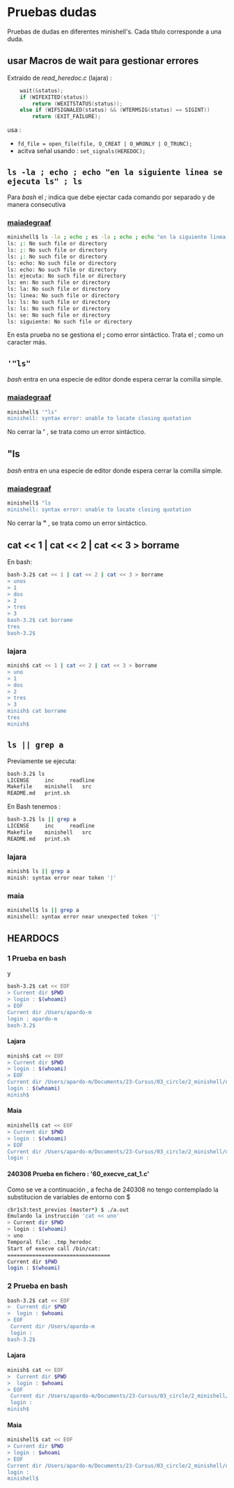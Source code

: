 # Pruebas dudas

Pruebas de dudas en diferentes minishell's. Cada título corresponde a una duda.

## usar Macros de wait para gestionar errores


Extraido de *read_heredoc.c* (lajara) :

```c
	wait(&status);
	if (WIFEXITED(status))
		return (WEXITSTATUS(status));
	else if (WIFSIGNALED(status) && (WTERMSIG(status) == SIGINT))
		return (EXIT_FAILURE);
```

usa : 
- `fd_file = open_file(file, O_CREAT | O_WRONLY | O_TRUNC);`
- acitva señal usando : `set_signals(HEREDOC);`


## `ls -la ; echo ; echo "en la siguiente linea se ejecuta ls" ; ls`

Para *bash* el *;* indica que debe ejectar cada comando por separado y de manera consecutiva

### [maiadegraaf](https://github.com/maiadegraaf/minishell/tree/main)

```sh
minishell$ ls -la ; echo ; es -la ; echo ; echo "en la siguiente linea se ejecuta ls" ; ls
ls: ;: No such file or directory
ls: ;: No such file or directory
ls: ;: No such file or directory
ls: echo: No such file or directory
ls: echo: No such file or directory
ls: ejecuta: No such file or directory
ls: en: No such file or directory
ls: la: No such file or directory
ls: linea: No such file or directory
ls: ls: No such file or directory
ls: ls: No such file or directory
ls: se: No such file or directory
ls: siguiente: No such file or directory
```
En esta prueba no se gestiona el **;** como error sintáctico. Trata el *;* como un caracter más.

## `'"ls"`  

*bash* entra en una especie de editor donde espera cerrar la comilla simple.

### [maiadegraaf](https://github.com/maiadegraaf/minishell/tree/main)

```sh
minishell$ '"ls"
minishell: syntax error: unable to locate closing quotation
```

No cerrar la **'** , se trata como un error sintáctico.

## "ls

*bash* entra en una especie de editor donde espera cerrar la comilla simple.

### [maiadegraaf](https://github.com/maiadegraaf/minishell/tree/main)

```sh
minishell$ "ls
minishell: syntax error: unable to locate closing quotation
```

No cerrar la **"** , se trata como un error sintáctico.

##  cat << 1 | cat << 2 | cat << 3 > borrame

En bash:

```sh
bash-3.2$ cat << 1 | cat << 2 | cat << 3 > borrame
> unos
> 1
> dos
> 2
> tres
> 3
bash-3.2$ cat borrame
tres
bash-3.2$
```

### lajara

```sh
minish$ cat << 1 | cat << 2 | cat << 3 > borrame
> uno
> 1
> dos
> 2
> tres
> 3
minish$ cat borrame
tres
minish$
```

## `ls || grep a`

Previamente se ejecuta:

```sh
bash-3.2$ ls
LICENSE		inc		readline
Makefile	minishell	src
README.md	print.sh
```

En Bash tenemos :

```sh
bash-3.2$ ls || grep a
LICENSE		inc		readline
Makefile	minishell	src
README.md	print.sh
```

### lajara

```sh
minish$ ls || grep a
minish: syntax error near token '|'
```

### maia

```sh
minishell$ ls || grep a
minishell: syntax error near unexpected token '|'
```

## HEARDOCS

### 1 Prueba en bash
y
```sh
bash-3.2$ cat << EOF
> Current dir $PWD
> login : $(whoami)
> EOF
Current dir /Users/apardo-m
login : apardo-m
bash-3.2$
```

#### Lajara

```sh
minish$ cat << EOF
> Current dir $PWD
> login : $(whoami)
> EOF
Current dir /Users/apardo-m/Documents/23-Cursus/03_circle/2_minishell/others/lajara
login : $(whoami)
minish$
```

#### Maia

```sh
minishell$ cat << EOF
> Current dir $PWD
> login : $(whoami)
> EOF
Current dir /Users/apardo-m/Documents/23-Cursus/03_circle/2_minishell/others/maiadegraaf
login :
```

#### 240308  Prueba en fichero : '60_execve_cat_1.c'

Como se ve a continuación , a fecha de 240308 no tengo contemplado la substitucion de variables de entorno con $


```sh
cbr1s3:test_previos (master*) $ ./a.out
Emulando la instrucción 'cat << uno'
> Current dir $PWD
> login : $(whoami)
> uno
Temporal file: .tmp_heredoc
Start of execve call /bin/cat:
=================================
Current dir $PWD
login : $(whoami)
```

### 2 Prueba en bash

```sh
bash-3.2$ cat << EOF
>  Current dir $PWD
>  login : $whoami
> EOF
 Current dir /Users/apardo-m
 login :
bash-3.2$
```

#### Lajara

```sh
minish$ cat << EOF
>  Current dir $PWD
>  login : $whoami
> EOF
 Current dir /Users/apardo-m/Documents/23-Cursus/03_circle/2_minishell/others/lajara
 login :
minish$
```

#### Maia

```sh
minishell$ cat << EOF
> Current dir $PWD
> login : $whoami
> EOF
Current dir /Users/apardo-m/Documents/23-Cursus/03_circle/2_minishell/others/maiadegraaf
login :
minishell$
```

